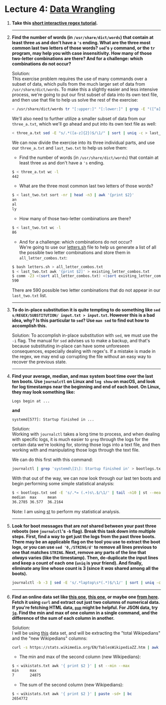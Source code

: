 # Lecture 4: [Data Wrangling](https://missing.csail.mit.edu/2020/data-wrangling/)

1. **Take this [short interactive regex tutorial](https://regexone.com/).**

    ---
2. **Find the number of words (in `/usr/share/dict/words`) that contain at
   least three `a`s and don't have a `'s` ending. What are the three
   most common last two letters of those words? `sed`'s `y` command, or
   the `tr` program, may help you with case insensitivity. How many
   of those two-letter combinations are there? And for a challenge:
   which combinations do not occur?**

   Solution:\
   This exercise problem requires the use of many commands over a subset of data, which pulls from the much larger set of data from `/usr/share/dict/words`. To make this a slightly easier and less intensive process, we're going to put our first subset of data into its own text file, and then use that file to help us solve the rest of the exercise:

   ```bash
   < /usr/share/dict/words tr "[:upper:]" "[:lower:]" | grep -E "([^a]*a){3}.*[^(\'s)]$" > three_a.txt
   ```

   We'll also need to further utilize a smaller subset of data from our `three_a.txt`, which we'll go ahead and put into its own text file as well:

   ```bash
   < three_a.txt sed -E "s/.*([a-z]{2})$/\1/" | sort | uniq -c > last_two.txt
   ```

   We can now divide the exercise into its three individual parts, and use our `three_a.txt` and `last_two.txt` to help us solve them:

   - Find the number of words (in `/usr/share/dict/words`) that contain at
   least three `a`s and don't have a `'s` ending.
   ```bash
   $ < three_a.txt wc -l
   442
   ```

   - What are the three most common last two letters of those words?
   ```bash
   $ < last_two.txt sort -nr | head -n3 | awk '{print $2}'
   an
   al
   ly
   ```

   - How many of those two-letter combinations are there?
   ```bash
   $ < last_two.txt wc -l
   86
   ```

   - And for a challenge: which combinations do not occur?\
   We're going to use our [letters.sh](./q2/letters.sh) file to help us generate a list of all the possible two letter combinations and store them in `all_letter_combos.txt`:
   ```bash
   $ bash letters.sh > all_letter_combos.txt
   $ < last_two.txt awk '{print $2]' > existing_letter_combos.txt
   $ comm -23 <(sort all_letter_combos.txt) <(sort existing_letter_combos.txt) | wc -l
   590
   ```
   There are 590 possible two letter combinations that do not appear in our `last_two.txt` list.

   ---
3. **To do in-place substitution it is quite tempting to do something like
   `sed s/REGEX/SUBSTITUTION/ input.txt > input.txt`. However this is a
   bad idea, why? Is this particular to `sed`? Use `man sed` to find out
   how to accomplish this.**

   Solution:
   To accomplish in-place substitution with `sed`, we must use the `-i` flag. The manual for `sed` advises us to make a backup, and that's because substituting in-place can have some unforeseen consequences, especially dealing with regex's. If a mistake is made in the regex, we may end up corrupting the file without an easy way to recover the previous state.

   ---
4. **Find your average, median, and max system boot time over the last ten
   boots. Use `journalctl` on Linux and `log show` on macOS, and look
   for log timestamps near the beginning and end of each boot. On Linux,
   they may look something like:**
   ```
   Logs begin at ...
   ```
   **and**
   ```
   systemd[577]: Startup finished in ...
   ```

   Solution:\
   Working with `journalctl` takes a long time to process, and when dealing with specific logs, it is much easier to `grep` through the logs for the certain data we're looking for, storing those logs into a text file, and then working with and manipulating those logs through the text file.

   We can do this first with this command:
   ```bash
   journalctl | grep 'systemd\[1\]: Startup finished in' > bootlogs.txt
   ```

   With that out of the way, we can now look through our last ten boots and begin performing some simple statistical analysis:
   ```bash
   $ < bootlogs.txt sed -E 's/.*= (.+)s\.$/\1/' | tail -n10 | st --mean --median --max
   median  max     mean
   36.2785 36.577  36.2164
   ```
   Note: I am using [st](https://github.com/nferraz/st) to perform my statistical analysis.

   ---
5. **Look for boot messages that are _not_ shared between your past three
   reboots (see `journalctl`'s `-b` flag). Break this task down into
   multiple steps. First, find a way to get just the logs from the past
   three boots. There may be an applicable flag on the tool you use to
   extract the boot logs, or you can use `sed '0,/STRING/d'` to remove
   all lines previous to one that matches `STRING`. Next, remove any
   parts of the line that _always_ varies (like the timestamp). Then,
   de-duplicate the input lines and keep a count of each one (`uniq` is
   your friend). And finally, eliminate any line whose count is 3 (since
   it _was_ shared among all the boots).**

   ```bash
   journalctl -b -3 | sed -E 's/.*laptop\s*(.*)$/\1/' | sort | uniq -c | sort -n | awk '$1 < 3 { print }'
    ```

   ---
6. **Find an online data set like [this
   one](https://stats.wikimedia.org/EN/TablesWikipediaZZ.htm), [this
   one](https://ucr.fbi.gov/crime-in-the-u.s/2016/crime-in-the-u.s.-2016/topic-pages/tables/table-1),
   or maybe one [from
   here](https://www.springboard.com/blog/data-science/free-public-data-sets-data-science-project/).
   Fetch it using `curl` and extract out just two columns of numerical
   data. If you're fetching HTML data,
   [`pup`](https://github.com/EricChiang/pup) might be helpful. For JSON
   data, try [`jq`](https://stedolan.github.io/jq/). Find the min and
   max of one column in a single command, and the difference of the sum
   of each column in another.**

   Solution:\
   I will be using [this](https://stats.wikimedia.org/EN/TablesWikipediaZZ.htm) data set, and will be extracting the "total Wikipedians" and the "new Wikipedians" columns:
   ```bash
   curl -s https://stats.wikimedia.org/EN/TablesWikipediaZZ.htm | awk -F "[><]" '/^<tr>.*<\/tr>$/ { printf "%-10s $s\n", $9, $13 }' | awk 'NR >= 6 && NR <=220 { print }' > wikistats.txt
   ```

   - The min and max of the second column (new Wikipedians):
   ```bash
   $ < wikistats.txt awk '{ print $2 }' | st --min --max
   min     max
   7       24875
   ```
   - The sum of the second column (new Wikipedians):
   ```bash
   $ < wikistats.txt awk '{ print $2 }' | paste -sd+ | bc
   2654772
   ```
